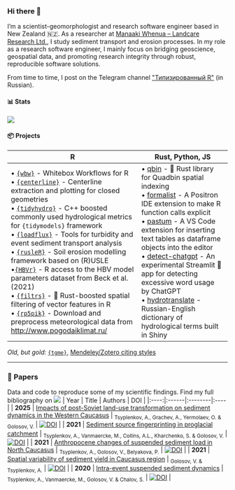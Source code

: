 ### Hi there 👋 <br>

I’m a scientist-geomorphologist and research software engineer based in New Zealand 🇳🇿.
As a researcher at [Manaaki Whenua – Landcare Research Ltd.](https://www.landcareresearch.co.nz/), I study sediment transport and erosion processes. In my role as a research software engineer, I mainly focus on bridging geoscience, geospatial data, and promoting research integrity through robust, reproducible software solutions.

From time to time, I post on the Telegram channel ["Типизированный R"](https://t.me/typed_rs) (in Russian).

#### 📊 Stats
<picture>
  <source
    srcset="https://github-readme-stats.vercel.app/api?username=atsyplenkov&show_icons=true&theme=noctis_minimus"
    media="(prefers-color-scheme: dark)"
  />
  <source
    srcset="https://github-readme-stats.vercel.app/api?username=atsyplenkov&show_icons=true&theme=graywhite"
    media="(prefers-color-scheme: light), (prefers-color-scheme: no-preference)"
  />
  <img src="https://github-readme-stats.vercel.app/api?username=atsyplenkov&show_icons=true" />
</picture>


#### 📦 Projects

| **R**                                                                                                                                                                                                                                                                                                                                                                                                                                                                                                                                                                                                                                                                                                                                                                                                                                                                                                                                                                                                                                                                                                                                                                                                                                                                                                                                                                                                                                                                                                                                                                                                                                                                       | **Rust**, **Python**, **JS**                                                                                                                                                                                                                                                                                                                                                                                                                                                                                                                                                                                                                                                                                                                                                                                                                                                                                                                                                                                                                                                                                                                                                                                                                                                                                                        |
| ------------------------------------------------------------------------------------------------------------------------------------------------------------------------------------------------------------------------------------------------------------------------------------------------------------------------------------------------------------------------------------------------------------------------------------------------------------------------------------------------------------------------------------------------------------------------------------------------------------------------------------------------------------------------------------------------------------------------------------------------------------------------------------------------------------------------------------------------------------------------------------------------------------------------------------------------------------------------------------------------------------------------------------------------------------------------------------------------------------------------------------------------------------------------------------------------------------------------------------------------------------------------------------------------------------------------------------------------------------------------------------------------------------------------------------------------------------------------------------------------------------------------------------------------------------------------------------------------------------------------------------------------------------------------------ | --------------------------------------------------------------------------------------------------------------------------------------------------------------------------------------------------------------------------------------------------------------------------------------------------------------------------------------------------------------------------------------------------------------------------------------------------------------------------------------------------------------------------------------------------------------------------------------------------------------------------------------------------------------------------------------------------------------------------------------------------------------------------------------------------------------------------------------------------------------------------------------------------------------------------------------------------------------------------------------------------------------------------------------------------------------------------------------------------------------------------------------------------------------------------------------------------------------------------------------------------------------------------------------------------------------------------------------------------------------------------------- |
| • [`{wbw}`](https://github.com/atsyplenkov/wbw)  - Whitebox Workflows for R<br>• [`{centerline}`](https://github.com/atsyplenkov/centerline) - Centerline extraction and plotting for closed geometries<br>• [`{tidyhydro}`](https://github.com/atsyplenkov/tidyhydro) - C++ boosted commonly used hydrological metrics for `{tidymodels}` framework<br>• [`{loadflux}`](https://github.com/atsyplenkov/loadflux) - Tools for turbidity and event sediment transport analysis<br>• [`{rusleR}`](https://github.com/atsyplenkov/rusleR) - Soil erosion modelling framework based on (R)USLE<br>•[`{HBVr}`](https://github.com/atsyplenkov/HBVr) - R access to the HBV model parameters dataset from Beck et al. (2021)<br>• [`{filtrs}`](https://github.com/atsyplenkov/filtrs) - 🦀 Rust-boosted spatial filtering of vector features in R<br> • [`{rp5pik}`](https://github.com/atsyplenkov/rp5pik) - Download and preprocess meteorological data from  http://www.pogodaiklimat.ru/| • [qbin](https://github.com/atsyplenkov/qbin) -  🦀 Rust library for Quadbin spatial indexing<br>• [formalist](https://github.com/atsyplenkov/formalist) - A Positron IDE extension to make R function calls explicit<br>• [pastum](https://github.com/atsyplenkov/pastum) - A VS Code extension for inserting text tables as dataframe objects into the editor<br>• [detect-chatgpt](https://github.com/atsyplenkov/detect-chatgpt) - An experimental Streamlit 🐍 app for detecting excessive word usage by ChatGPT<br>• [hydrotranslate](https://github.com/atsyplenkov/hydrotranslate) - Russian-English dictionary of hydrological terms built in Shiny|

*Old, but gold:*
[`{tgme}`](https://github.com/atsyplenkov/tgme), [Mendeley/Zotero citing styles](https://github.com/atsyplenkov/mendeley-citing-styles)

---

### 📖 Papers
Data and code to reproduce some of my scientific findings. Find my full bibliography on <a href="https://scholar.google.com/citations?user=IcwW-WAAAAAJ&hl=en"><img src="https://img.shields.io/badge/Google%20Scholar-4285F4?style=flat&logo=googlescholar&logoColor=white"></a>
| Year | Title | Authors | DOI |
|:----:|:------|:--------|:----|
| **2025** | [Impacts of post-Soviet land-use transformation on sediment dynamics in the Western Caucasus](https://github.com/atsyplenkov/nth-west-caucasus-sediments) | <sub>Tsyplenkov, A., Grachev, A., Yermolaev, O. & Golosov, V. </sub> | [![DOI](https://img.shields.io/badge/doi-10.1016%2Fj.jhydrol.2025.132965-success)](https://www.sciencedirect.com/science/article/pii/S0022169425003038) |
| **2021** | [Sediment source fingerprinting in proglacial catchment](https://github.com/atsyplenkov/djankuat-fingerptinting) | <sub>Tsyplenkov, A., Vanmaercke, M., Collins, A.L., Kharchenko, S. & Golosov, V. </sub> | [![DOI](https://img.shields.io/badge/doi-10.1016%2Fj.catena.2021.105285-success)](https://doi.org/10.1016/j.catena.2021.105285) |
| **2021** | [Anthropocene changes of suspended sediment load in North Caucasus](https://github.com/atsyplenkov/sediment-caucasus-anthropocene) | <sub>Tsyplenkov, A., Golosov, V., Belyakova, P.</sub> | [![DOI](https://img.shields.io/badge/doi-10.1002%2Fhyp.14403-brightgreen)](https://doi.org/10.1002/hyp.14403) |
| **2021** | [Spatial variability of sediment yield in Caucasus region](https://github.com/atsyplenkov/caucasus-sediment-yield2021) | <sub>Golosov, V. & Tsyplenkov, A.</sub> | [![DOI](https://img.shields.io/badge/doi-10.3390%2Fw13223173-brightgreen)](https://doi.org/10.3390/w13223173) |
| **2020** | [Intra-event suspended sediment dynamics](https://github.com/atsyplenkov/intra-event-djankuat) | <sub>Tsyplenkov, A., Vanmaercke, M., Golosov, V. & Chalov, S.</sub> | [![DOI](https://img.shields.io/badge/doi-10.1007%2Fs11368--020--02633--z-brightgreen)](https://doi.org/10.1007/s11368-020-02633-z) |

